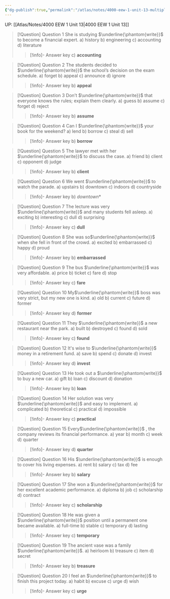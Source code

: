```yaml
---
{"dg-publish":true,"permalink":"/atlas/notes/4000-eew-1-unit-13-multiple-choice-questions/"}
---
```


UP: [[Atlas/Notes/4000 EEW 1 Unit 13\|4000 EEW 1 Unit 13]]

> [!Question] Question 1
>  She is studying $\underline{\phantom{write}}$ to become a financial expert. 
> 	 a) history 
> 	 b) engineering 
> 	 c) accounting 
> 	 d) literature
> > [!info]- Answer key
> > c) **accounting** 
    
> [!Question] Question 2
>  The students decided to $\underline{\phantom{write}}$ the school’s decision on the exam schedule. 
> 	 a) forget 
> 	 b) appeal
> 	 c) announce 
> 	 d) ignore
> > [!info]- Answer key
> > b) **appeal** 

> [!Question] Question 3
>  Don’t $\underline{\phantom{write}}$ that everyone knows the rules; explain them clearly. 
>  a) guess 
>  b) assume 
>  c) forget 
>  d) reject
> > [!info]- Answer key
> > b) **assume** 

> [!Question] Question 4
> Can I $\underline{\phantom{write}}$ your book for the weekend? 
>  a) lend 
>  b) borrow 
>  c) steal 
>  d) sell
> > [!info]- Answer key
> > b) **borrow**

> [!Question] Question 5
> The lawyer met with her $\underline{\phantom{write}}$ to discuss the case. 
> a) friend 
> b) client 
> c) opponent 
> d) judge
> > [!info]- Answer key
> > b) **client** 

> [!Question] Question 6
> We went $\underline{\phantom{write}}$ to watch the parade. 
> a) upstairs 
> b) downtown 
> c) indoors 
> d) countryside
> > [!info]- Answer key
> > b) *downtown** 

> [!Question] Question 7
> The lecture was very $\underline{\phantom{write}}$ and many students fell asleep. 
> a) exciting 
> b) interesting 
> c) dull 
> d) surprising
> > [!info]- Answer key
> > c) **dull**

> [!Question] Question 8
> She was so$\underline{\phantom{write}}$ when she fell in front of the crowd. 
> a) excited 
> b) embarrassed 
> c) happy 
> d) proud
> > [!info]- Answer key
> > b) **embarrassed** 

> [!Question] Question 9
>  The bus $\underline{\phantom{write}}$ was very affordable. 
>  a) price 
>  b) ticket 
>  c) fare 
>  d) stop
> > [!info]- Answer key
> > c) **fare** 

> [!Question] Question 10
>  My$\underline{\phantom{write}}$ boss was very strict, but my new one is kind. 
>  a) old 
>  b) current 
>  c) future 
>  d) former
> > [!info]- Answer key
> > d) **former**

> [!Question] Question 11
> They $\underline{\phantom{write}}$ a new restaurant near the park. 
> a) built 
> b) destroyed 
> c) found 
> d) sold
> > [!info]- Answer key
> > c) **found** 

> [!Question] Question 12
>  It's wise to $\underline{\phantom{write}}$ money in a retirement fund. 
>  a) save 
>  b) spend 
>  c) donate 
>  d) invest
> > [!info]- Answer key
> > d) **invest**

> [!Question] Question 13
> He took out a $\underline{\phantom{write}}$ to buy a new car. 
> a) gift 
> b) loan 
> c) discount 
> d) donation
> > [!info]- Answer key
> > b) **loan** 

> [!Question] Question 14
> Her solution was very $\underline{\phantom{write}}$ and easy to implement. 
> a) complicated 
> b) theoretical 
> c) practical 
> d) impossible
> > [!info]- Answer key
> > c) **practical**  

> [!Question] Question 15
> Every$\underline{\phantom{write}}$ , the company reviews its financial performance. 
> a) year 
> b) month 
> c) week 
> d) quarter
> > [!info]- Answer key
> > d) **quarter**

> [!Question] Question 16
> His $\underline{\phantom{write}}$ is enough to cover his living expenses. 
> a) rent 
> b) salary 
> c) tax 
> d) fee
> > [!info]- Answer key
> > b) **salary** 

> [!Question] Question 17
> She won a $\underline{\phantom{write}}$ for her excellent academic performance. 
> a) diploma 
> b) job 
> c) scholarship 
> d) contract
> > [!info]- Answer key
> > c) **scholarship** 

> [!Question] Question 18
> He was given a $\underline{\phantom{write}}$ position until a permanent one became available. 
> a) full-time 
> b) stable 
> c) temporary 
> d) lasting
> > [!info]- Answer key
> > c) **temporary** 

> [!Question] Question 19
> The ancient vase was a family $\underline{\phantom{write}}$. 
> a) heirloom 
> b) treasure 
> c) item 
> d) secret
> > [!info]- Answer key
> > b) **treasure** 

> [!Question] Question 20
> I feel an $\underline{\phantom{write}}$ to finish this project today. 
> a) habit 
> b) excuse 
> c) urge 
> d) wish
> > [!info]- Answer key
> > c) **urge** 